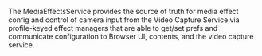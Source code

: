 The MediaEffectsService provides the source of truth for media effect config and
control of camera input from the Video Capture Service via profile-keyed effect
managers that are able to get/set prefs and communicate configuration to
Browser UI, contents, and the video capture service.
